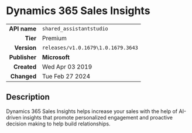 # Dynamics 365 Sales Insights
| | |
|-:|-|
|**API name**|`shared_assistantstudio`|
|**Tier**|Premium|
|**Version**|`releases/v1.0.1679\1.0.1679.3643`|
|**Publisher**|**Microsoft**|
|**Created**|Wed Apr 03 2019|
|**Changed**|Tue Feb 27 2024|

## Description
Dynamics 365 Sales Insights helps increase your sales with the help of AI-driven insights that promote personalized engagement and proactive decision making to help build relationships.
